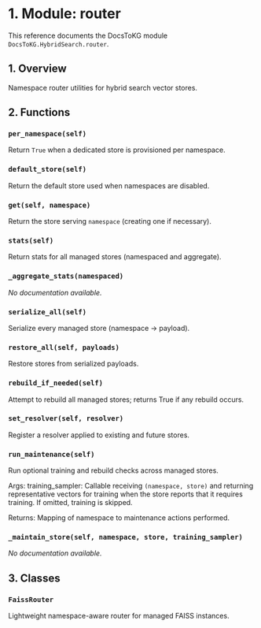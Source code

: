 # 1. Module: router

This reference documents the DocsToKG module ``DocsToKG.HybridSearch.router``.

## 1. Overview

Namespace router utilities for hybrid search vector stores.

## 2. Functions

### `per_namespace(self)`

Return ``True`` when a dedicated store is provisioned per namespace.

### `default_store(self)`

Return the default store used when namespaces are disabled.

### `get(self, namespace)`

Return the store serving ``namespace`` (creating one if necessary).

### `stats(self)`

Return stats for all managed stores (namespaced and aggregate).

### `_aggregate_stats(namespaced)`

*No documentation available.*

### `serialize_all(self)`

Serialize every managed store (namespace -> payload).

### `restore_all(self, payloads)`

Restore stores from serialized payloads.

### `rebuild_if_needed(self)`

Attempt to rebuild all managed stores; returns True if any rebuild occurs.

### `set_resolver(self, resolver)`

Register a resolver applied to existing and future stores.

### `run_maintenance(self)`

Run optional training and rebuild checks across managed stores.

Args:
training_sampler: Callable receiving `(namespace, store)` and returning
representative vectors for training when the store reports that it
requires training. If omitted, training is skipped.

Returns:
Mapping of namespace to maintenance actions performed.

### `_maintain_store(self, namespace, store, training_sampler)`

*No documentation available.*

## 3. Classes

### `FaissRouter`

Lightweight namespace-aware router for managed FAISS instances.
